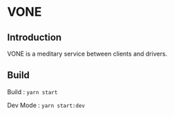 VONE
====

## Introduction

VONE is a meditary service between clients and drivers.

## Build

Build : `yarn start`

Dev Mode : `yarn start:dev`
